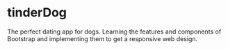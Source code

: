 # tinderDog
The perfect dating app for dogs. 
Learning the features and components of Bootstrap and implementing them to get a responsive web design. 
